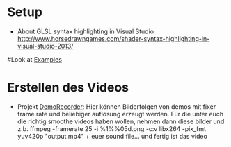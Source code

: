 # Setup
+ About GLSL syntax highlighting in Visual Studio http://www.horsedrawngames.com/shader-syntax-highlighting-in-visual-studio-2013/

#Look at [Examples](https://github.com/danielscherzer/Framework/tree/master/MMPROG/Examples)

# Erstellen des Videos
+ Projekt [DemoRecorder](DemoRecorder): Hier können Bilderfolgen von demos mit fixer frame rate und beliebiger auflösung erzeugt werden. Für die unter euch die richtig smoothe videos haben wollen, nehmen dann diese bilder und z.b. ffmpeg  -framerate 25 -i %1\%%05d.png -c:v libx264 -pix_fmt yuv420p "output.mp4" + euer sound file... und fertig ist das video
